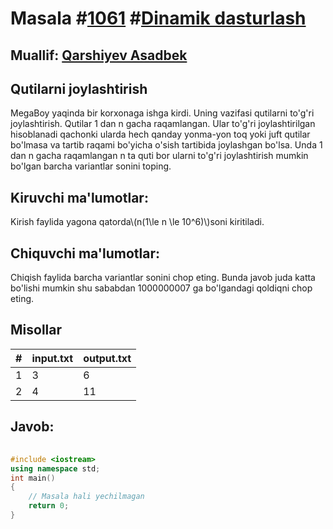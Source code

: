 
<h1>Masala #<a href="https://robocontest.uz/tasks/1061">1061</a> #<a href="https://robocontest.uz/tasks?category=3">Dinamik dasturlash</a></h1>
<h2> Muallif: <a href="https://robocontest.uz/profile/asadbek">Qarshiyev Asadbek</a></h2>
<h2>Qutilarni joylashtirish</h2>
<p>MegaBoy yaqinda bir korxonaga ishga kirdi. Uning vazifasi qutilarni to'g'ri joylashtirish. Qutilar 1 dan n gacha raqamlangan. Ular to'g'ri joylashtirilgan hisoblanadi qachonki ularda hech qanday yonma-yon toq yoki juft qutilar bo'lmasa va tartib raqami bo'yicha o'sish tartibida joylashgan bo'lsa. Unda 1 dan n gacha raqamlangan n ta quti bor ularni to'g'ri joylashtirish mumkin bo'lgan barcha variantlar sonini toping.</p>
<h2>Kiruvchi ma'lumotlar:</h2>
<p>Kirish faylida yagona qatorda\(n(1\le n \le 10^6)\)soni kiritiladi.</p>
<h2>Chiquvchi ma'lumotlar:</h2>
<p>Chiqish faylida barcha variantlar sonini chop eting. Bunda javob juda katta bo'lishi mumkin shu sababdan 1000000007 ga bo'lgandagi qoldiqni chop eting.</p>
<h2>Misollar</h2>
<table>
    <thead>
        <tr>
            <th>#</th>
            <th>input.txt</th>
            <th>output.txt</th>
        </tr>
    </thead>
    <tbody>
            <tr>
                <td>1</td>
                <td>3</td>
                <td>6</td>
            </tr>
            <tr>
                <td>2</td>
                <td>4</td>
                <td>11</td>
            </tr>
    </tbody>
    </table>
    
<h2>Javob:</h2>

######
```cpp
#include <iostream>
using namespace std;
int main()
{
    // Masala hali yechilmagan
    return 0;
}
```
